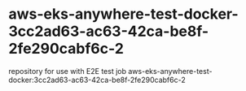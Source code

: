 # aws-eks-anywhere-test-docker-3cc2ad63-ac63-42ca-be8f-2fe290cabf6c-2
repository for use with E2E test job aws-eks-anywhere-test-docker:3cc2ad63-ac63-42ca-be8f-2fe290cabf6c-2
